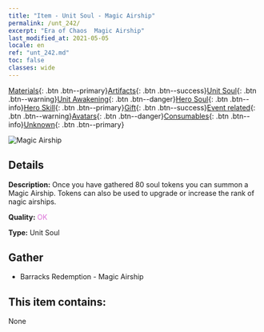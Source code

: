 ```yaml
---
title: "Item - Unit Soul - Magic Airship"
permalink: /unt_242/
excerpt: "Era of Chaos  Magic Airship"
last_modified_at: 2021-05-05
locale: en
ref: "unt_242.md"
toc: false
classes: wide
---
```

 [Materials](/Items/){: .btn .btn--primary}[Artifacts](/Items/Artifacts/){: .btn .btn--success}[Unit Soul](/Items/UnitSoul/){: .btn .btn--warning}[Unit Awakening](/Items/UnitAwakening/){: .btn .btn--danger}[Hero Soul](/Items/HeroSoul/){: .btn .btn--info}[Hero Skill](/Items/HeroSkill/){: .btn .btn--primary}[Gift](/Items/Gift/){: .btn .btn--success}[Event related](/Items/Events/){: .btn .btn--warning}[Avatars](/Items/Avatars/){: .btn .btn--danger}[Consumables](/Items/Consumables/){: .btn .btn--info}[Unknown](/Items/Unknown/){: .btn .btn--primary}

 ![Magic Airship](/images/u/ti_reqiqiu.jpg)

## Details
 **Description:** Once you have gathered 80 soul tokens you can summon a Magic Airship. Tokens can also be used to upgrade or increase the rank of nagic airships.

 **Quality:** <span style="color: #DA70D6">OK</span>

 **Type:** Unit Soul

## Gather

*    Barracks Redemption - Magic Airship 

## This item contains:

  None

